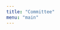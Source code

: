 ```yaml
---
title: "Committee"
menu: "main"
---
```


<!-- ## Current Committee

as of xyz meeting, the current committe consists of:

* position - name (shortcode)
* position - name
* position - name


## Past

### ????-????

* position - name -->
